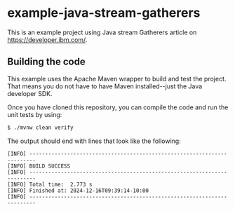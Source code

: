 # example-java-stream-gatherers

This is an example project using Java stream Gatherers article on https://developer.ibm.com/.

## Building the code

This example uses the Apache Maven wrapper to build and test the project. That
means you do not have to have Maven installed--just the Java developer SDK.

Once you have cloned this repository, you can compile the code and run the unit
tests by using:

```bash
$ ./mvnw clean verify
```

The output should end with lines that look like the following:

```
[INFO] ------------------------------------------------------------------------
[INFO] BUILD SUCCESS
[INFO] ------------------------------------------------------------------------
[INFO] Total time:  2.773 s
[INFO] Finished at: 2024-12-16T09:39:14-10:00
[INFO] ------------------------------------------------------------------------
```
